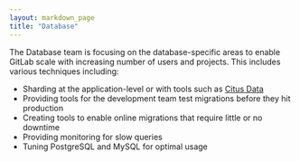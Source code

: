 ```yaml
---
layout: markdown_page
title: "Database"
---
```


The Database team is focusing on the database-specific areas to enable GitLab
scale with increasing number of users and projects. This includes various
techniques including:

* Sharding at the application-level or with tools such as [Citus Data](https://www.citusdata.com/)
* Providing tools for the development team test migrations before they hit production
* Creating tools to enable online migrations that require little or no downtime
* Providing monitoring for slow queries
* Tuning PostgreSQL and MySQL for optimal usage
